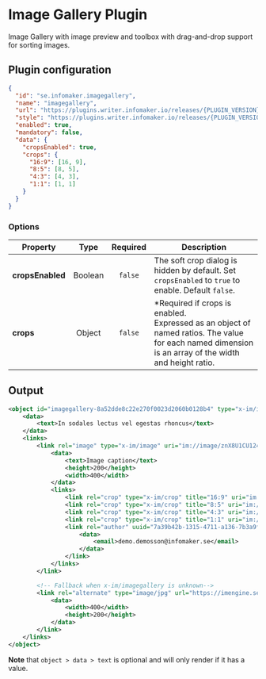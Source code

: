 # Image Gallery Plugin
Image Gallery with image preview and toolbox with drag-and-drop support
for sorting images.

## Plugin configuration
```json
{
  "id": "se.infomaker.imagegallery",
  "name": "imagegallery",
  "url": "https://plugins.writer.infomaker.io/releases/{PLUGIN_VERSION}/im-imagegallery.js",
  "style": "https://plugins.writer.infomaker.io/releases/{PLUGIN_VERSION}/im-imagegallery.css",
  "enabled": true,
  "mandatory": false,
  "data": {
    "cropsEnabled": true,
    "crops": {
      "16:9": [16, 9],
      "8:5": [8, 5],
      "4:3": [4, 3],
      "1:1": [1, 1]
    }
  }
}
```

### Options
| Property          | Type      | Required  | Description   |
| --------          | :--:      | :------:  | -----------   |
| **cropsEnabled**  | Boolean   | `false`   | The soft crop dialog is hidden by default. Set `cropsEnabled` to `true` to enable. Default `false`. |
| **crops**         | Object    | `false`   | *Required if crops is enabled.<br>Expressed as an object of named ratios. The value for each named dimension is an array of the width and height ratio. |

## Output
```xml
<object id="imagegallery-8a52dde8c22e270f0023d2060b0128b4" type="x-im/imagegallery">
    <data>
        <text>In sodales lectus vel egestas rhoncus</text>
    </data>
    <links>
        <link rel="image" type="x-im/image" uri="im://image/znX8U1CU124n26zu7gb40_jBzSk.jpeg" uuid="c382c937-8511-5d48-9677-55658c2bbb32">
            <data>
                <text>Image caption</text>
                <height>200</height>
                <width>400</width>
            </data>
            <links>
                <link rel="crop" type="x-im/crop" title="16:9" uri="im://crop/0/0/0.445/0.3707865168539326"/>
                <link rel="crop" type="x-im/crop" title="8:5" uri="im://crop/0.4025/0/0.5975/0.5599250936329588"/>
                <link rel="crop" type="x-im/crop" title="4:3" uri="im://crop/0.055/0/0.89/1"/>
                <link rel="crop" type="x-im/crop" title="1:1" uri="im://crop/0.16625/0/0.6675/1"/>
                <link rel="author" uuid="7a39b42b-1315-4711-a136-7b3a9f132110" title="Demo Demosson" type="x-im/author">
                    <data>
                        <email>demo.demosson@infomaker.se</email>
                    </data>
                </link>
            </links>
        </link>

        <!-- Fallback when x-im/imagegallery is unknown-->
        <link rel="alternate" type="image/jpg" url="https://imengine.se/457383845734734">
            <data>
                <width>400</width>
                <height>200</height>
            </data>
        </link>
    </links>
</object>
```

**Note** that `object > data > text` is optional and will only render if it has a value.
